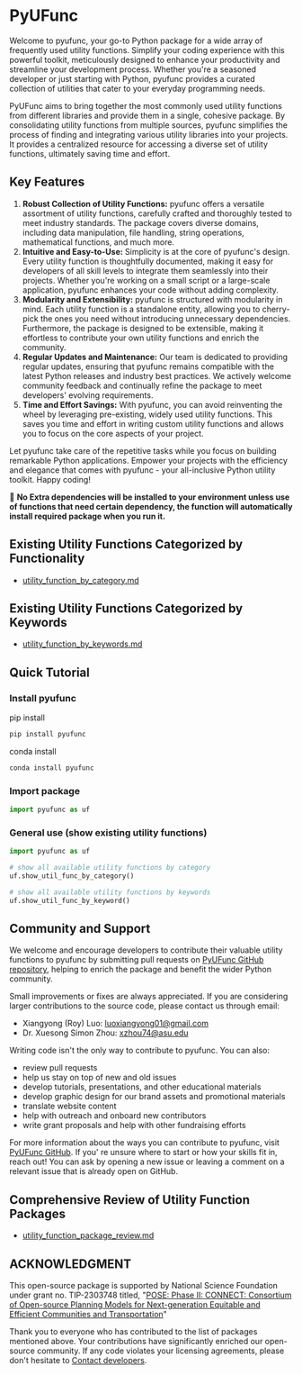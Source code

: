# PyUFunc

Welcome to pyufunc, your go-to Python package for a wide array of frequently used utility functions. Simplify your coding experience with this powerful toolkit, meticulously designed to enhance your productivity and streamline your development process. Whether you're a seasoned developer or just starting with Python, pyufunc provides a curated collection of utilities that cater to your everyday programming needs.

PyUFunc aims to bring together the most commonly used utility functions from different libraries and provide them in a single, cohesive package. By consolidating utility functions from multiple sources, pyufunc simplifies the process of finding and integrating various utility libraries into your projects. It provides a centralized resource for accessing a diverse set of utility functions, ultimately saving time and effort.

## Key Features

1. **Robust Collection of Utility Functions:** pyufunc offers a versatile assortment of utility functions, carefully crafted and thoroughly tested to meet industry standards. The package covers diverse domains, including data manipulation, file handling, string operations, mathematical functions, and much more.
2. **Intuitive and Easy-to-Use:** Simplicity is at the core of pyufunc's design. Every utility function is thoughtfully documented, making it easy for developers of all skill levels to integrate them seamlessly into their projects. Whether you're working on a small script or a large-scale application, pyufunc enhances your code without adding complexity.
3. **Modularity and Extensibility:** pyufunc is structured with modularity in mind. Each utility function is a standalone entity, allowing you to cherry-pick the ones you need without introducing unnecessary dependencies. Furthermore, the package is designed to be extensible, making it effortless to contribute your own utility functions and enrich the community.
4. **Regular Updates and Maintenance:** Our team is dedicated to providing regular updates, ensuring that pyufunc remains compatible with the latest Python releases and industry best practices. We actively welcome community feedback and continually refine the package to meet developers' evolving requirements.
5. **Time and Effort Savings:** With pyufunc, you can avoid reinventing the wheel by leveraging pre-existing, widely used utility functions. This saves you time and effort in writing custom utility functions and allows you to focus on the core aspects of your project.

Let pyufunc take care of the repetitive tasks while you focus on building remarkable Python applications. Empower your projects with the efficiency and elegance that comes with pyufunc - your all-inclusive Python utility toolkit. Happy coding!

🚀️ **No Extra dependencies will be installed to your environment unless use of functions that need certain dependency, the function will automatically install required package when you run it.**

## Existing Utility Functions Categorized by Functionality

- [utility_function_by_category.md](https://github.com/xyluo25/pyUtilKit/blob/main/utility_function_by_category.md)

## Existing Utility Functions Categorized by Keywords

- [utility_function_by_keywords.md](https://github.com/xyluo25/pyUtilKit/blob/main/utility_function_by_keywords.md)

## Quick Tutorial

### Install pyufunc

pip install

```python
pip install pyufunc
```

conda install

```python
conda install pyufunc
```

### Import package

```python
import pyufunc as uf
```

### General use (show existing utility functions)

```python
import pyufunc as uf

# show all available utility functions by category
uf.show_util_func_by_category()

# show all available utility functions by keywords
uf.show_util_func_by_keyword()

```

## Community and Support

We welcome and encourage developers to contribute their valuable utility functions to pyufunc by submitting pull requests on [PyUFunc GitHub repository](https://github.com/xyluo25/pyufunc), helping to enrich the package and benefit the wider Python community.

Small improvements or fixes are always appreciated. If you are considering larger contributions to the source code, please contact us through email:

- Xiangyong (Roy) Luo: [luoxiangyong01@gmail.com](mailto:luoxiangyong01@gmail.com)
- Dr. Xuesong Simon Zhou: [xzhou74@asu.edu](mailto:xzhou74@asu.edu)

Writing code isn't the only way to contribute to pyufunc. You can also:

- review pull requests
- help us stay on top of new and old issues
- develop tutorials, presentations, and other educational materials
- develop graphic design for our brand assets and promotional materials
- translate website content
- help with outreach and onboard new contributors
- write grant proposals and help with other fundraising efforts

For more information about the ways you can contribute to pyufunc, visit [PyUFunc GitHub](https://github.com/xyluo25/pyufunc). If you' re unsure where to start or how your skills fit in, reach out! You can ask by opening a new issue or leaving a comment on a relevant issue that is already open on GitHub.

## Comprehensive Review of Utility Function Packages

- [utility_function_package_review.md](https://github.com/xyluo25/pyUtilKit/blob/main/utility_function_package_review.md)

## ACKNOWLEDGMENT

This open-source package is supported by National Science Foundation under grant no. TIP-2303748 titled, "[POSE: Phase II: CONNECT: Consortium of Open-source Planning Models for Next-generation Equitable and Efficient Communities and Transportation](https://www.nsf.gov/awardsearch/showAward?AWD_ID=2303748&HistoricalAwards=false)"

Thank you to everyone who has contributed to the list of packages mentioned above. Your contributions have significantly enriched our open-source community. If any code violates your licensing agreements, please don't hesitate to [Contact developers](mailto:luoxiangyong01@gmail.com).
